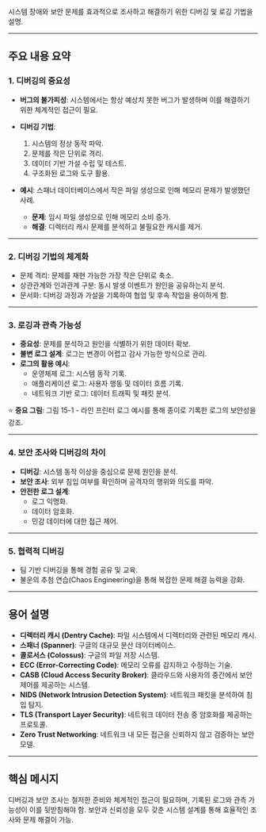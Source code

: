 시스템 장애와 보안 문제를 효과적으로 조사하고 해결하기 위한 디버깅 및 로깅 기법을 설명.

---

## 주요 내용 요약

### 1. 디버깅의 중요성
- **버그의 불가피성**: 시스템에서는 항상 예상치 못한 버그가 발생하며 이를 해결하기 위한 체계적인 접근이 필요.
- **디버깅 기법**:
  1. 시스템의 정상 동작 파악.
  2. 문제를 작은 단위로 격리.
  3. 데이터 기반 가설 수립 및 테스트.
  4. 구조화된 로그와 도구 활용.

- **예시**: 스패너 데이터베이스에서 작은 파일 생성으로 인해 메모리 문제가 발생했던 사례. 
  - **문제**: 임시 파일 생성으로 인해 메모리 소비 증가.
  - **해결**: 디렉터리 캐시 문제를 분석하고 불필요한 캐시를 제거.

---

### 2. 디버깅 기법의 체계화
- 문제 격리: 문제를 재현 가능한 가장 작은 단위로 축소.
- 상관관계와 인과관계 구분: 동시 발생 이벤트가 원인을 공유하는지 분석.
- 문서화: 디버깅 과정과 가설을 기록하여 협업 및 후속 작업을 용이하게 함.

---

### 3. 로깅과 관측 가능성
- **중요성**: 문제를 분석하고 원인을 식별하기 위한 데이터 확보.
- **불변 로그 설계**: 로그는 변경이 어렵고 감사 가능한 방식으로 관리.
- **로그의 활용 예시**:
  - 운영체제 로그: 시스템 동작 기록.
  - 애플리케이션 로그: 사용자 행동 및 데이터 흐름 기록.
  - 네트워크 기반 로그: 데이터 트래픽 및 패킷 분석.

⭐️ **중요 그림**: 그림 15-1 - 라인 프린터 로그 예시를 통해 종이로 기록한 로그의 보안성을 강조.

---

### 4. 보안 조사와 디버깅의 차이
- **디버깅**: 시스템 동작 이상을 중심으로 문제 원인을 분석.
- **보안 조사**: 외부 침입 여부를 확인하며 공격자의 행위와 의도를 파악.
- **안전한 로그 설계**:
  - 로그 익명화.
  - 데이터 암호화.
  - 민감 데이터에 대한 접근 제어.

---

### 5. 협력적 디버깅
- 팀 기반 디버깅을 통해 경험 공유 및 교육.
- 불운의 추첨 연습(Chaos Engineering)을 통해 복잡한 문제 해결 능력을 강화.

---

## 용어 설명
- **디렉터리 캐시 (Dentry Cache)**: 파일 시스템에서 디렉터리와 관련된 메모리 캐시.
- **스패너 (Spanner)**: 구글의 대규모 분산 데이터베이스.
- **콜로서스 (Colossus)**: 구글의 파일 저장 시스템.
- **ECC (Error-Correcting Code)**: 메모리 오류를 감지하고 수정하는 기술.
- **CASB (Cloud Access Security Broker)**: 클라우드와 사용자의 중간에서 보안 제어를 제공하는 시스템.
- **NIDS (Network Intrusion Detection System)**: 네트워크 패킷을 분석하여 침입 탐지.
- **TLS (Transport Layer Security)**: 네트워크 데이터 전송 중 암호화를 제공하는 프로토콜.
- **Zero Trust Networking**: 네트워크 내 모든 접근을 신뢰하지 않고 검증하는 보안 모델.

---

## 핵심 메시지
디버깅과 보안 조사는 철저한 준비와 체계적인 접근이 필요하며, 기록된 로그와 관측 가능성이 이를 뒷받침해야 함. 보안과 신뢰성을 모두 갖춘 시스템 설계를 통해 효율적인 조사와 문제 해결이 가능.
